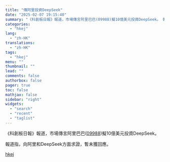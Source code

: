 ```yaml
---
title: "傳阿里投資DeepSeek"
date: "2025-02-07 19:15:40"
summary: "《科創板日報》報道，市場傳言阿里巴巴(09988)擬10億美元投資DeepSeek。 報道指，向阿里和DeepSeek方面求證，暫未獲回應。"
categories:
  - "hkej"
lang:
  - "zh-HK"
translations:
  - "zh-HK"
tags:
  - "hkej"
menu: ""
thumbnail: ""
lead: ""
comments: false
authorbox: false
pager: true
toc: false
mathjax: false
sidebar: "right"
widgets:
  - "search"
  - "recent"
  - "taglist"
---
```


《科創板日報》報道，市場傳言阿里巴巴([09988](https://stock360.hkej.com/quotePlus/09988))擬10億美元投資DeepSeek。

報道指，向阿里和DeepSeek方面求證，暫未獲回應。

[hkej](https://www2.hkej.com/instantnews/china/article/3995457/%E5%82%B3%E9%98%BF%E9%87%8C%E6%8A%95%E8%B3%87DeepSeek)
